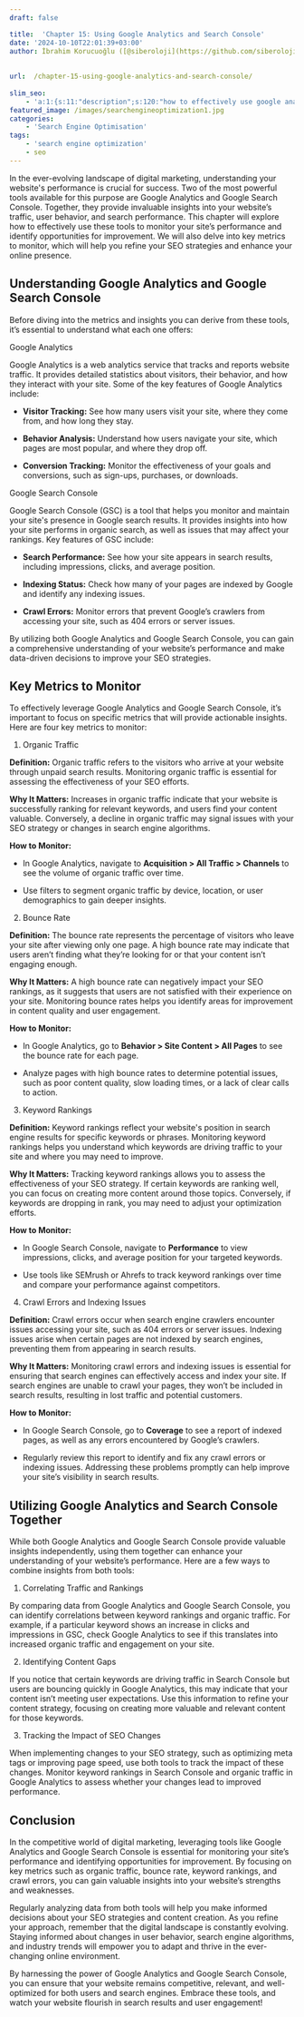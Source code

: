 ```yaml
---
draft: false

title:  'Chapter 15: Using Google Analytics and Search Console'
date: '2024-10-10T22:01:39+03:00'
author: İbrahim Korucuoğlu ([@siberoloji](https://github.com/siberoloji))
 
 
url:  /chapter-15-using-google-analytics-and-search-console/
 
slim_seo:
    - 'a:1:{s:11:"description";s:120:"how to effectively use google analytics to monitor your site’s performance and identify opportunities for improvement.";}'
featured_image: /images/searchengineoptimization1.jpg
categories:
    - 'Search Engine Optimisation'
tags:
    - 'search engine optimization'
    - seo
---
```



In the ever-evolving landscape of digital marketing, understanding your website's performance is crucial for success. Two of the most powerful tools available for this purpose are Google Analytics and Google Search Console. Together, they provide invaluable insights into your website’s traffic, user behavior, and search performance. This chapter will explore how to effectively use these tools to monitor your site’s performance and identify opportunities for improvement. We will also delve into key metrics to monitor, which will help you refine your SEO strategies and enhance your online presence.



## Understanding Google Analytics and Google Search Console



Before diving into the metrics and insights you can derive from these tools, it’s essential to understand what each one offers:



Google Analytics



Google Analytics is a web analytics service that tracks and reports website traffic. It provides detailed statistics about visitors, their behavior, and how they interact with your site. Some of the key features of Google Analytics include:


* **Visitor Tracking:** See how many users visit your site, where they come from, and how long they stay.

* **Behavior Analysis:** Understand how users navigate your site, which pages are most popular, and where they drop off.

* **Conversion Tracking:** Monitor the effectiveness of your goals and conversions, such as sign-ups, purchases, or downloads.




Google Search Console



Google Search Console (GSC) is a tool that helps you monitor and maintain your site's presence in Google search results. It provides insights into how your site performs in organic search, as well as issues that may affect your rankings. Key features of GSC include:


* **Search Performance:** See how your site appears in search results, including impressions, clicks, and average position.

* **Indexing Status:** Check how many of your pages are indexed by Google and identify any indexing issues.

* **Crawl Errors:** Monitor errors that prevent Google’s crawlers from accessing your site, such as 404 errors or server issues.




By utilizing both Google Analytics and Google Search Console, you can gain a comprehensive understanding of your website’s performance and make data-driven decisions to improve your SEO strategies.



## Key Metrics to Monitor



To effectively leverage Google Analytics and Google Search Console, it’s important to focus on specific metrics that will provide actionable insights. Here are four key metrics to monitor:



1. Organic Traffic



**Definition:** Organic traffic refers to the visitors who arrive at your website through unpaid search results. Monitoring organic traffic is essential for assessing the effectiveness of your SEO efforts.



**Why It Matters:** Increases in organic traffic indicate that your website is successfully ranking for relevant keywords, and users find your content valuable. Conversely, a decline in organic traffic may signal issues with your SEO strategy or changes in search engine algorithms.



**How to Monitor:**


* In Google Analytics, navigate to **Acquisition &gt; All Traffic &gt; Channels** to see the volume of organic traffic over time.

* Use filters to segment organic traffic by device, location, or user demographics to gain deeper insights.




2. Bounce Rate



**Definition:** The bounce rate represents the percentage of visitors who leave your site after viewing only one page. A high bounce rate may indicate that users aren’t finding what they’re looking for or that your content isn’t engaging enough.



**Why It Matters:** A high bounce rate can negatively impact your SEO rankings, as it suggests that users are not satisfied with their experience on your site. Monitoring bounce rates helps you identify areas for improvement in content quality and user engagement.



**How to Monitor:**


* In Google Analytics, go to **Behavior &gt; Site Content &gt; All Pages** to see the bounce rate for each page.

* Analyze pages with high bounce rates to determine potential issues, such as poor content quality, slow loading times, or a lack of clear calls to action.




3. Keyword Rankings



**Definition:** Keyword rankings reflect your website's position in search engine results for specific keywords or phrases. Monitoring keyword rankings helps you understand which keywords are driving traffic to your site and where you may need to improve.



**Why It Matters:** Tracking keyword rankings allows you to assess the effectiveness of your SEO strategy. If certain keywords are ranking well, you can focus on creating more content around those topics. Conversely, if keywords are dropping in rank, you may need to adjust your optimization efforts.



**How to Monitor:**


* In Google Search Console, navigate to **Performance** to view impressions, clicks, and average position for your targeted keywords.

* Use tools like SEMrush or Ahrefs to track keyword rankings over time and compare your performance against competitors.




4. Crawl Errors and Indexing Issues



**Definition:** Crawl errors occur when search engine crawlers encounter issues accessing your site, such as 404 errors or server issues. Indexing issues arise when certain pages are not indexed by search engines, preventing them from appearing in search results.



**Why It Matters:** Monitoring crawl errors and indexing issues is essential for ensuring that search engines can effectively access and index your site. If search engines are unable to crawl your pages, they won’t be included in search results, resulting in lost traffic and potential customers.



**How to Monitor:**


* In Google Search Console, go to **Coverage** to see a report of indexed pages, as well as any errors encountered by Google’s crawlers.

* Regularly review this report to identify and fix any crawl errors or indexing issues. Addressing these problems promptly can help improve your site’s visibility in search results.




## Utilizing Google Analytics and Search Console Together



While both Google Analytics and Google Search Console provide valuable insights independently, using them together can enhance your understanding of your website’s performance. Here are a few ways to combine insights from both tools:



1. Correlating Traffic and Rankings



By comparing data from Google Analytics and Google Search Console, you can identify correlations between keyword rankings and organic traffic. For example, if a particular keyword shows an increase in clicks and impressions in GSC, check Google Analytics to see if this translates into increased organic traffic and engagement on your site.



2. Identifying Content Gaps



If you notice that certain keywords are driving traffic in Search Console but users are bouncing quickly in Google Analytics, this may indicate that your content isn’t meeting user expectations. Use this information to refine your content strategy, focusing on creating more valuable and relevant content for those keywords.



3. Tracking the Impact of SEO Changes



When implementing changes to your SEO strategy, such as optimizing meta tags or improving page speed, use both tools to track the impact of these changes. Monitor keyword rankings in Search Console and organic traffic in Google Analytics to assess whether your changes lead to improved performance.



## Conclusion



In the competitive world of digital marketing, leveraging tools like Google Analytics and Google Search Console is essential for monitoring your site’s performance and identifying opportunities for improvement. By focusing on key metrics such as organic traffic, bounce rate, keyword rankings, and crawl errors, you can gain valuable insights into your website’s strengths and weaknesses.



Regularly analyzing data from both tools will help you make informed decisions about your SEO strategies and content creation. As you refine your approach, remember that the digital landscape is constantly evolving. Staying informed about changes in user behavior, search engine algorithms, and industry trends will empower you to adapt and thrive in the ever-changing online environment.



By harnessing the power of Google Analytics and Google Search Console, you can ensure that your website remains competitive, relevant, and well-optimized for both users and search engines. Embrace these tools, and watch your website flourish in search results and user engagement!
